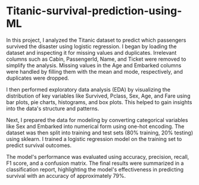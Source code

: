 # Titanic-survival-prediction-using-ML
In this project, I analyzed the Titanic dataset to predict which passengers survived the disaster using logistic regression. I began by loading the dataset and inspecting it for missing values and duplicates. Irrelevant columns such as Cabin, PassengerId, Name, and Ticket were removed to simplify the analysis. Missing values in the Age and Embarked columns were handled by filling them with the mean and mode, respectively, and duplicates were dropped.

I then performed exploratory data analysis (EDA) by visualizing the distribution of key variables like Survived, Pclass, Sex, Age, and Fare using bar plots, pie charts, histograms, and box plots. This helped to gain insights into the data's structure and patterns.

Next, I prepared the data for modeling by converting categorical variables like Sex and Embarked into numerical form using one-hot encoding. The dataset was then split into training and test sets (80% training, 20% testing) using sklearn. I trained a logistic regression model on the training set to predict survival outcomes.

The model's performance was evaluated using accuracy, precision, recall, F1 score, and a confusion matrix. The final results were summarized in a classification report, highlighting the model's effectiveness in predicting survival with an accuracy of approximately 79%.
